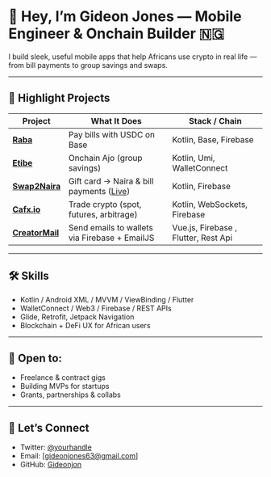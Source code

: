 # 👋 Hey, I’m Gideon Jones — Mobile Engineer & Onchain Builder 🇳🇬

I build sleek, useful mobile apps that help Africans use crypto in real life — from bill payments to group savings and swaps.

---

## 🚀 Highlight Projects

| Project         | What It Does                                         | Stack / Chain                |
|-----------------|------------------------------------------------------|------------------------------|
| [**Raba**](https://github.com/Gideonjon/gideonjon-portfolio/blob/main/raba.md)             | Pay bills with USDC on Base                      | Kotlin, Base, Firebase       |
| [**Etibe**](https://github.com/Gideonjon/gideonjon-portfolio/blob/main/etibe.md)           | Onchain Ajo (group savings)                      | Kotlin, Umi, WalletConnect   |
| [**Swap2Naira**](https://github.com/Gideonjon/gideonjon-portfolio/blob/main/swap2naira.md) | Gift card → Naira & bill payments ([Live](https://swap2naira.com)) | Kotlin, Firebase |
| [**Cafx.io**](https://github.com/Gideonjon/gideonjon-portfolio/blob/main/cafx.md)          | Trade crypto (spot, futures, arbitrage)          | Kotlin, WebSockets, Firebase |
| [**CreatorMail**](https://github.com/Gideonjon/gideonjon-portfolio/blob/main/creatormail.md) | Send emails to wallets via Firebase + EmailJS    | Vue.js, Firebase , Flutter, Rest Api         |


---

## 🛠 Skills

- Kotlin / Android XML / MVVM / ViewBinding / Flutter
- WalletConnect / Web3 / Firebase / REST APIs
- Glide, Retrofit, Jetpack Navigation
- Blockchain + DeFi UX for African users

---

## 💼 Open to:

- Freelance & contract gigs
- Building MVPs for startups
- Grants, partnerships & collabs

---

## 📩 Let’s Connect

- Twitter: [@yourhandle](https://twitter.com/codewithananam)
- Email: [gideonjones63@gmail.com]
- GitHub: [Gideonjon](https://github.com/Gideonjon)
